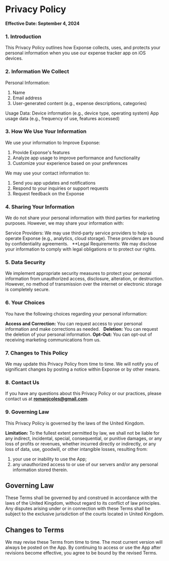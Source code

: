 # Privacy Policy

**Effective Date: September 4, 2024**

### 1. Introduction

This Privacy Policy outlines how Exponse collects, uses, and protects your personal information when you use our expense tracker app on iOS devices.

### 2. Information We Collect

Personal Information:
1. Name
2. Email address
3. User-generated content (e.g., expense descriptions, categories)

Usage Data:
Device information (e.g., device type, operating system)
App usage data (e.g., frequency of use, features accessed)

### 3. How We Use Your Information

We use your information to Improve Exponse:
1. Provide Exponse's features
2. Analyze app usage to improve performance and functionality
3. Customize your experience based on your preferences

We may use your contact information to:
1. Send you app updates and notifications
2. Respond to your inquiries or support requests
3. Request feedback on the Exponse

### 4. Sharing Your Information

We do not share your personal information with third parties for marketing purposes. However, we may share your information with:   

Service Providers: We may use third-party service providers to help us operate Exponse (e.g., analytics, cloud storage). These providers are bound by confidentiality agreements.   
**Legal Requirements: We may disclose your information to comply with legal obligations or to protect our rights.

### 5. Data Security

We implement appropriate security measures to protect your personal information from unauthorized access, disclosure, alteration, or destruction. However, no method of transmission over the internet or electronic storage is completely secure.   

### 6. Your Choices

You have the following choices regarding your personal information:

**Access and Correction:** You can request access to your personal information and make corrections as needed.   
**Deletion:** You can request the deletion of your personal information.
**Opt-Out:** You can opt-out of receiving marketing communications from us.   

### 7. Changes to This Policy

We may update this Privacy Policy from time to time. We will notify you of significant changes by posting a notice within Exponse or by other means.   

### 8. Contact Us

If you have any questions about this Privacy Policy or our practices, please contact us at **romanjcoles@gmail.com**.

### 9. Governing Law

This Privacy Policy is governed by the laws of the United Kingdom.

**Limitation:** To the fullest extent permitted by law, we shall not be liable for any indirect, incidental, special, consequential, or punitive damages, or any loss of profits
or revenues, whether incurred directly or indirectly, or any loss of data, use, goodwill, or other intangible losses,
resulting from: 
1. your use or inability to use the App;
2. any unauthorized access to or use of our servers and/or any personal information stored therein.

## Governing Law 
These Terms shall be governed by and construed in accordance with the laws of the United Kingdom, without regard to its conflict of law principles. Any disputes arising under or in connection with these Terms shall be subject to the exclusive jurisdiction of the courts located in United Kingdom.

## Changes to Terms
We may revise these Terms from time to time. The most current version will always be posted on the App. By continuing to access or use the App after revisions become effective, you agree to be bound by the revised Terms.
